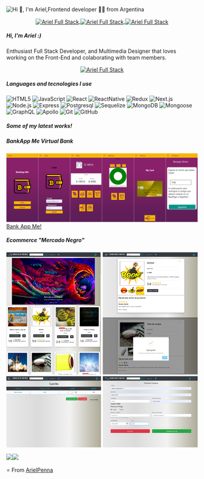 ![Hi 👋, I'm Ariel,Frontend developer 👨‍💻 from Argentina](https://github.com/ArielPenna/PORTFOLIO/blob/master/screenshots/header.gif)

<p align="center">
  <a href="https://www.linkedin.com/in/ArielPenna/ target="blank">
    <img align="center" src="https://cdn.jsdelivr.net/npm/simple-icons@3.0.1/icons/linkedin.svg" alt="Ariel Full Stack" height="28px" width="28px" />
  </a>
  <a href="mailto:arielpenna@gmail.com" target="blank">
    <img align="center" src="https://cdn.jsdelivr.net/npm/simple-icons@3.0.1/icons/gmail.svg" alt="Ariel Full Stack" height="28px" width="28px" />
  </a>
  <a href="https://wa.me/5491135365490" target="blank">
    <img align="center" src="https://cdn.jsdelivr.net/npm/simple-icons@3.0.1/icons/whatsapp.svg" alt="Ariel Full Stack" height="28px" width="28px" />
  </a>                                                                                                                                                   
</p>

##### Hi, I'm Ariel :)

Enthusiast Full Stack Developer, and Multimedia Designer that loves working on the Front-End and colaborating with team members. 

<p align="center">
  <a href="https://wzs.com.ar/Ariel/" target="blank">
    <img align="center" src="https://img.shields.io/badge/-PORTFOLIO-000000?style=for-the-badge&logo=react&logoColor=white" alt="Ariel Full Stack" />
  </a>
</p>

##### Languages and tecnologies I use

![HTML5](https://img.shields.io/badge/-HTML5-000000?style=flat&logo=html5)
![JavaScript](https://img.shields.io/badge/-JavaScript-000000?style=flat&logo=javascript)
![React](https://img.shields.io/badge/-React-222222?style=flat&logo=React&logoColor=61DAFB)
![ReactNative](https://img.shields.io/badge/-ReactNative-222222?style=flat&logo=Nativet&logoColor=61DAFB)
![Redux](https://img.shields.io/badge/-Redux-222222?style=flat&logo=Redux&logoColor=61DAFB)
![Next.js](https://img.shields.io/badge/-Next.js-222222?style=flat&logo=next.js&logoColor=61DAFB)
![Node.js](https://img.shields.io/badge/-Node.js-222222?style=flat&logo=node.js&logoColor=339933)
![Express](https://img.shields.io/badge/-Express-222222?style=flat&logo=Express&logoColor=339933)
![Postgresql](https://img.shields.io/badge/-Postgresql-222222?style=flat&logo=Express&logoColor=339933)
![Sequelize](https://img.shields.io/badge/-Sequelize-222222?style=flat&logo=Sequelize&logoColor=339933)
![MongoDB](https://img.shields.io/badge/-MongoDB-222222?style=flat&logo=MongoDB&logoColor=339933)
![Mongoose](https://img.shields.io/badge/-Mongoose-222222?style=flat&logo=Mongoose&logoColor=339933)
![GraphQL](https://img.shields.io/badge/-GraphQL-222222?style=flat&logo=GraphQL&logoColor=339933)
![Apollo](https://img.shields.io/badge/-Apollo-222222?style=flat&logo=Apollo&logoColor=339933)
![Git](https://img.shields.io/badge/-Git-222222?style=flat&logo=git&logoColor=F05032)
![GitHub](https://img.shields.io/badge/-GitHub-222222?style=flat&logo=github&logoColor=181717)


##### Some of my latest works!

##### BankApp Me Virtual Bank

<img src="https://github.com/ArielPenna/bankApp/blob/master/screenshots/bankapp.png?raw=true"/>
<a href="https://bankappme.tk">Bank App Me!</a>

##### Ecommerce "Mercado Negro"

<img src="https://github.com/ArielPenna/PORTFOLIO/blob/master/screenshots/ecommerce.png"/>


<a href="https://wzs.com.ar/Ariel"><img align="" height="120px" src="https://github-readme-stats.vercel.app/api?username=ArielPenna&hide_title=true&hide_border=true&show_icons=true&include_all_commits=true&line_height=21&bg_color=0,EC6C6C,FFD479,FFFC79,73FA79&theme=graywhite" /><!-- wi*quL3fcV --><img align="" height="120px" src="https://github-readme-stats.vercel.app/api/top-langs/?username=ArielPenna&hide_title=true&hide_border=true&layout=compact&bg_color=0,73FA79,73FDFF,D783FF&theme=graywhite" /></a>


⭐️ From [ArielPenna](https://github.com/ArielPenna)
